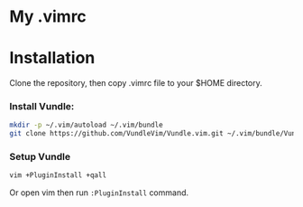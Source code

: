 # My .vimrc

# Installation

Clone the repository, then copy .vimrc file to your $HOME directory.

### Install Vundle:

```bash
mkdir -p ~/.vim/autoload ~/.vim/bundle
git clone https://github.com/VundleVim/Vundle.vim.git ~/.vim/bundle/Vundle.vim
```

### Setup Vundle
```bash
vim +PluginInstall +qall
```

Or open vim then run `:PluginInstall` command.


